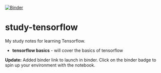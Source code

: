 [![Binder](https://mybinder.org/badge.svg)](https://mybinder.org/v2/gh/tanbirsohail/study-tensorflow/master)
# study-tensorflow
My study notes for learning Tensorflow.

* **tensorflow basics** - will cover the basics of tensorflow

**Update:** Added binder link to launch in binder. Click on the binder badge to spin up your environment with the notebook.
